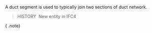 A duct segment is used to typically join two sections of duct network.

> HISTORY&nbsp; New entity in IFC4

{ .note}
>